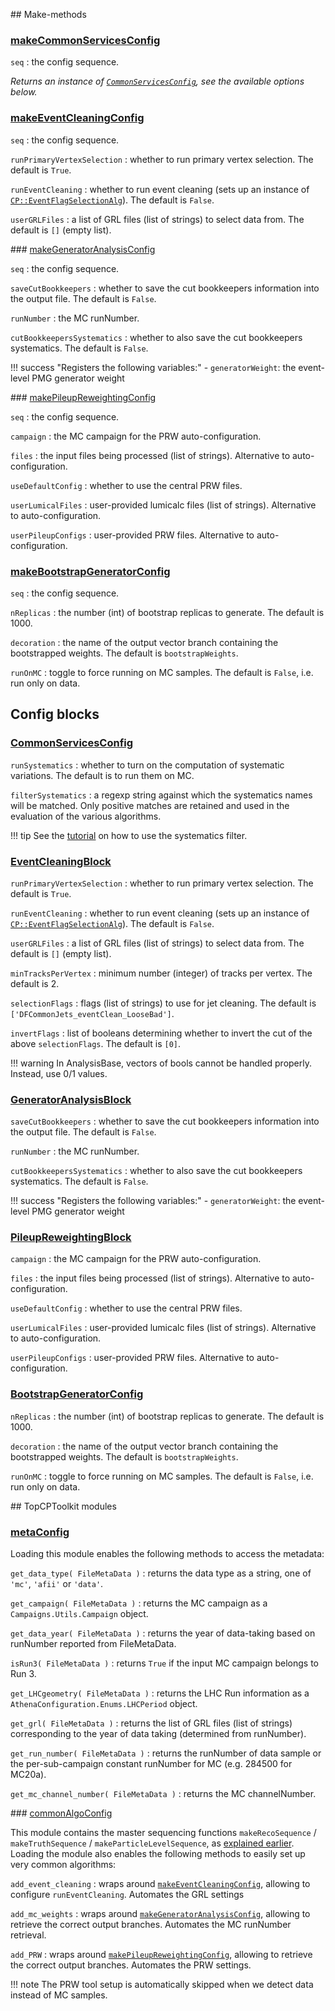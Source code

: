 ## Make-methods

### [makeCommonServicesConfig](https://acode-browser1.usatlas.bnl.gov/lxr/source/athena/PhysicsAnalysis/Algorithms/AsgAnalysisAlgorithms/python/AsgAnalysisConfig.py)

`seq`
:   the config sequence.

_Returns an instance of [`CommonServicesConfig`](/settings/others/#commonservicesconfig), see the available options below._

### [makeEventCleaningConfig](https://acode-browser1.usatlas.bnl.gov/lxr/source/athena/PhysicsAnalysis/Algorithms/AsgAnalysisAlgorithms/python/EventCleaningConfig.py)

`seq`
:   the config sequence.

`runPrimaryVertexSelection`
:   whether to run primary vertex selection. The default is `True`.

`runEventCleaning`
:   whether to run event cleaning (sets up an instance of [`CP::EventFlagSelectionAlg`](https://acode-browser1.usatlas.bnl.gov/lxr/source/athena/PhysicsAnalysis/Algorithms/AsgAnalysisAlgorithms/Root/EventFlagSelectionAlg.cxx)). The default is `False`.

`userGRLFiles`
:   a list of GRL files (list of strings) to select data from. The default is `[]` (empty list).

### [makeGeneratorAnalysisConfig](https://acode-browser1.usatlas.bnl.gov/lxr/source/athena/PhysicsAnalysis/Algorithms/AsgAnalysisAlgorithms/python/AsgAnalysisConfig.py)

`seq`
:   the config sequence.

`saveCutBookkeepers`
:   whether to save the cut bookkeepers information into the output file. The default is `False`.

`runNumber`
:   the MC runNumber.

`cutBookkeepersSystematics`
:   whether to also save the cut bookkeepers systematics. The default is `False`.

!!! success "Registers the following variables:"
    - `generatorWeight`: the event-level PMG generator weight

### [makePileupReweightingConfig](https://acode-browser1.usatlas.bnl.gov/lxr/source/athena/PhysicsAnalysis/Algorithms/AsgAnalysisAlgorithms/python/AsgAnalysisConfig.py)

`seq`
:   the config sequence.

`campaign`
:   the MC campaign for the PRW auto-configuration.

`files`
:   the input files being processed (list of strings). Alternative to auto-configuration.

`useDefaultConfig`
:   whether to use the central PRW files.

`userLumicalFiles`
:   user-provided lumicalc files (list of strings). Alternative to auto-configuration.

`userPileupConfigs`
:   user-provided PRW files. Alternative to auto-configuration.

### [makeBootstrapGeneratorConfig](https://acode-browser1.usatlas.bnl.gov/lxr/source/athena/PhysicsAnalysis/Algorithms/AsgAnalysisAlgorithms/python/BootstrapGeneratorConfig.py)

`seq`
:   the config sequence.

`nReplicas`
:   the number (int) of bootstrap replicas to generate. The default is 1000.

`decoration`
:   the name of the output vector branch containing the bootstrapped weights. The default is `bootstrapWeights`.

`runOnMC`
:   toggle to force running on MC samples. The default is `False`, i.e. run only on data.

## Config blocks

### [CommonServicesConfig](https://acode-browser1.usatlas.bnl.gov/lxr/source/athena/PhysicsAnalysis/Algorithms/AsgAnalysisAlgorithms/python/AsgAnalysisConfig.py)

`runSystematics`
:   whether to turn on the computation of systematic variations. The default is to run them on MC.

`filterSystematics`
:   a regexp string against which the systematics names will be matched. Only positive matches are retained and used in the evaluation of the various algorithms.

!!! tip
    See the [tutorial](/running_local/#filtering-systematics) on how to use the systematics filter.

### [EventCleaningBlock](https://acode-browser1.usatlas.bnl.gov/lxr/source/athena/PhysicsAnalysis/Algorithms/AsgAnalysisAlgorithms/python/EventCleaningConfig.py)

`runPrimaryVertexSelection`
:   whether to run primary vertex selection. The default is `True`.

`runEventCleaning`
:   whether to run event cleaning (sets up an instance of [`CP::EventFlagSelectionAlg`](https://acode-browser1.usatlas.bnl.gov/lxr/source/athena/PhysicsAnalysis/Algorithms/AsgAnalysisAlgorithms/Root/EventFlagSelectionAlg.cxx)). The default is `False`.

`userGRLFiles`
:   a list of GRL files (list of strings) to select data from. The default is `[]` (empty list).

`minTracksPerVertex`
:   minimum number (integer) of tracks per vertex. The default is 2.

`selectionFlags`
:   flags (list of strings) to use for jet cleaning. The default is `['DFCommonJets_eventClean_LooseBad']`.

`invertFlags`
:   list of booleans determining whether to invert the cut of the above `selectionFlags`. The default is `[0]`.

!!! warning
    In AnalysisBase, vectors of bools cannot be handled properly. Instead, use 0/1 values.

### [GeneratorAnalysisBlock](https://acode-browser1.usatlas.bnl.gov/lxr/source/athena/PhysicsAnalysis/Algorithms/AsgAnalysisAlgorithms/python/AsgAnalysisConfig.py)

`saveCutBookkeepers`
:   whether to save the cut bookkeepers information into the output file. The default is `False`.

`runNumber`
:   the MC runNumber.

`cutBookkeepersSystematics`
:   whether to also save the cut bookkeepers systematics. The default is `False`.

!!! success "Registers the following variables:"
    - `generatorWeight`: the event-level PMG generator weight

### [PileupReweightingBlock](https://acode-browser1.usatlas.bnl.gov/lxr/source/athena/PhysicsAnalysis/Algorithms/AsgAnalysisAlgorithms/python/AsgAnalysisConfig.py)

`campaign`
:   the MC campaign for the PRW auto-configuration.

`files`
:   the input files being processed (list of strings). Alternative to auto-configuration.

`useDefaultConfig`
:   whether to use the central PRW files.

`userLumicalFiles`
:   user-provided lumicalc files (list of strings). Alternative to auto-configuration.

`userPileupConfigs`
:   user-provided PRW files. Alternative to auto-configuration.

### [BootstrapGeneratorConfig](https://acode-browser1.usatlas.bnl.gov/lxr/source/athena/PhysicsAnalysis/Algorithms/AsgAnalysisAlgorithms/python/BootstrapGeneratorConfig.py)

`nReplicas`
:   the number (int) of bootstrap replicas to generate. The default is 1000.

`decoration`
:   the name of the output vector branch containing the bootstrapped weights. The default is `bootstrapWeights`.

`runOnMC`
:   toggle to force running on MC samples. The default is `False`, i.e. run only on data.

## TopCPToolkit modules

### [metaConfig](https://gitlab.cern.ch/atlasphys-top/reco/TopCPToolkit/-/blob/main/source/TopCPToolkit/python/metaConfig.py)

Loading this module enables the following methods to access the metadata:

`get_data_type( FileMetaData )`
:   returns the data type as a string, one of `'mc'`, `'afii'` or `'data'`.

`get_campaign( FileMetaData )`
:   returns the MC campaign as a `Campaigns.Utils.Campaign` object.

`get_data_year( FileMetaData )`
:   returns the year of data-taking based on runNumber reported from FileMetaData.

`isRun3( FileMetaData )`
:   returns `True` if the input MC campaign belongs to Run 3.

`get_LHCgeometry( FileMetaData )`
:   returns the LHC Run information as a `AthenaConfiguration.Enums.LHCPeriod` object.

`get_grl( FileMetaData )`
:   returns the list of GRL files (list of strings) corresponding to the year of data taking (determined from runNumber).

`get_run_number( FileMetaData )`
:   returns the runNumber of data sample or the per-sub-campaign constant runNumber for MC (e.g. 284500 for MC20a).

`get_mc_channel_number( FileMetaData )`
:   returns the MC channelNumber.

### [commonAlgoConfig](https://gitlab.cern.ch/atlasphys-top/reco/TopCPToolkit/-/blob/main/source/TopCPToolkit/python/commonAlgoConfig.py)

This module contains the master sequencing functions `makeRecoSequence` / `makeTruthSequence` / `makeParticleLevelSequence`, as [explained earlier](/analysis#analysis-modules).
Loading the module also enables the following methods to easily set up very common algorithms:

`add_event_cleaning`
:   wraps around [`makeEventCleaningConfig`](#makeEventCleaningConfig), allowing to configure `runEventCleaning`. Automates the GRL settings

`add_mc_weights`
:   wraps around [`makeGeneratorAnalysisConfig`](#makeGeneratorAnalysisConfig), allowing to retrieve the correct output branches. Automates the MC runNumber retrieval.

`add_PRW`
:   wraps around [`makePileupReweightingConfig`](#makePileupReweightingConfig), allowing to retrieve the correct output branches. Automates the PRW settings. 

!!! note
    The PRW tool setup is automatically skipped when we detect data instead of MC samples.
